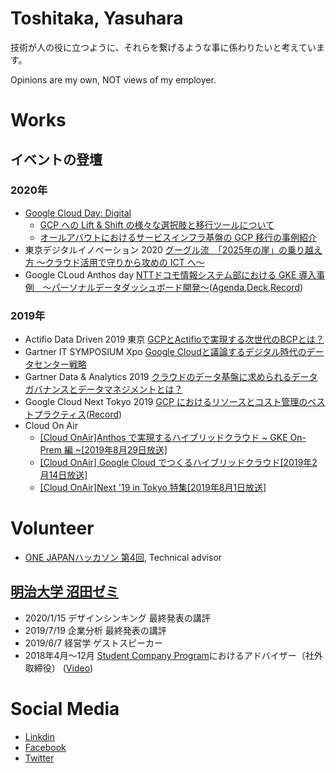 # Toshitaka, Yasuhara

技術が人の役に立つように、それらを繋げるような事に係わりたいと考えています。

Opinions are my own, NOT views of my employer.

# Works

## イベントの登壇

### 2020年
- [Google Cloud Day: Digital](https://web.archive.org/web/20200516234822/https://cloudonair.withgoogle.com/events/google-cloud-day-digital)
  - [GCP への Lift & Shift の様々な選択肢と移行ツールについて](https://cloudonair.withgoogle.com/events/google-cloud-day-digital?talk=d2-infra01)
  - [オールアバウトにおけるサービスインフラ基盤の GCP 移行の事例紹介](https://cloudonair.withgoogle.com/events/google-cloud-day-digital?talk=d2-infra05)
- 東京デジタルイノベーション 2020 [グーグル流　「2025年の崖」の乗り越え方 ～クラウド活用で守りから攻めの ICT へ～](https://web.archive.org/web/20200206140758/https://ers.nikkeibp.co.jp/user/contents/2020w0218tky/index.html)
- Google CLoud Anthos day [NTTドコモ情報システム部における GKE 導入事例　～パーソナルデータダッシュボード開発～](https://web.archive.org/save/https://inthecloud.withgoogle.com:443/anthos-day-2001/register.html)([Agenda](https://media-exp1.licdn.com/dms/image/C5122AQGQmNvx-28P8A/feedshare-shrink_1280/0?e=1583971200&v=beta&t=DENdEXdjwrh0LLBprekst4omZkwcyEwIoeDd1pKbODU),[Deck](https://inthecloud.withgoogle.com/anthos-day-2001/Google_Cloud_Anthos_Day_200130_Session6.pdf),[Record](https://www.youtube.com/watch?v=TAdzDnNor_g&feature=youtu.be))

### 2019年
- Actifio Data Driven 2019 東京 [GCPとActifioで実現する次世代のBCPとは？](https://web.archive.org/save/https://news.mynavi.jp:443/lp/2019/business/enterprise/ADD2019/)
- Gartner IT SYMPOSIUM Xpo [Google Cloudと議論するデジタル時代のデータセンター戦略](https://web.archive.org/save/https://reg.gartner-em.jp:443/public/session/view/4394)
- Gartner Data & Analytics 2019 [クラウドのデータ基盤に求められるデータガバナンスとデータマネジメントとは？](https://web.archive.org/save/https://reg.gartner-em.jp:443/public/application/add/1812)
- Google Cloud Next Tokyo 2019 [GCP におけるリソースとコスト管理のベストプラクティス](https://megalodon.jp/2020-0207-1254-17/https://cloud.withgoogle.com:443/next/19/tokyo/sessions?session=D1-6-S10)([Record](https://www.youtube.com/watch?v=Kw3VG_CaV0Q&feature=emb_logo))
- Cloud On Air
  - [[Cloud OnAir]Anthos で実現するハイブリッドクラウド ~ GKE On-Prem 編 ~[2019年8月29日放送]](https://www.youtube.com/watch?v=l-r93eOAmJ0&feature=emb_logo)
  - [[Cloud OnAir] Google Cloud でつくるハイブリッドクラウド[2019年2月14日放送]](https://www.youtube.com/watch?v=ruXPeT1jk20&feature=emb_logo)
  - [[Cloud OnAir]Next '19 in Tokyo 特集[2019年8月1日放送]](https://www.youtube.com/watch?v=DN23m9FzFj4&feature=emb_logo)

# Volunteer
- [ONE JAPANハッカソン 第4回](https://web.archive.org/save/https://onejapanhackathon.connpass.com/event/132413/), Technical advisor
## [明治大学 沼田ゼミ](https://web.archive.org/save/https://www.meiji.ac.jp/nippon/seminar/numata_yuko.html)
- 2020/1/15 デザインシンキング 最終発表の講評
- 2019/7/19 企業分析 最終発表の講評
- 2019/6/7 経営学 ゲストスピーカー
-  2018年4月〜12月 [Student Company Program](https://www.ja-japan.org/programs/studentCompanyProgram.html)におけるアドバイザー（社外取締役） ([Video](https://www.youtube.com/watch?time_continue=37&v=4GKPkrY2mL8&feature=emb_logo))

# Social Media
- [Linkdin](https://www.linkedin.com/in/tositaka77/)
- [Facebook](https://www.facebook.com/tositaka77)
- [Twitter](https://twitter.com/tositaka77_ja)
